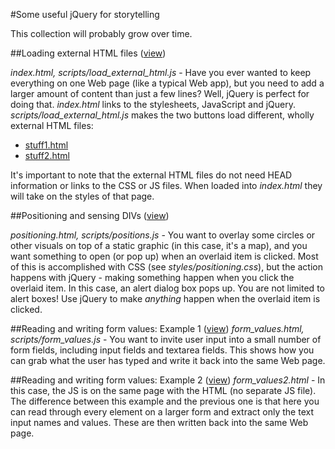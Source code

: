 #Some useful jQuery for storytelling

This collection will probably grow over time.

##Loading external HTML files ([view](http://macloo.github.io/jQuery_useful/index.html))

*index.html, scripts/load_external_html.js* - Have you ever wanted to keep 
everything on one Web page (like a typical Web app), but you need to add a 
larger amount of content than just a few lines? Well, jQuery is perfect for 
doing that. *index.html* links to the stylesheets, JavaScript and jQuery. 
*scripts/load_external_html.js* makes the two buttons load different, wholly 
external HTML files:

* [stuff1.html](http://macloo.github.io/jQuery_useful/stuff1.html)
* [stuff2.html](http://macloo.github.io/jQuery_useful/stuff2.html)

It's important to note that the external HTML files do not need HEAD information 
or links to the CSS or JS files. When loaded into *index.html* they will take on 
the styles of that page. 

##Positioning and sensing DIVs ([view](http://macloo.github.io/jQuery_useful/positioning.html))

*positioning.html, scripts/positions.js* - You want to overlay some circles or other visuals on top of a static graphic (in this case, it's a map), and you want something to open (or pop up) when an overlaid item is clicked. Most of this is accomplished with CSS (see *styles/positioning.css*), but the action happens with jQuery - making something happen when you click the overlaid item. In this case, an alert dialog box pops up. You are not limited to alert boxes! Use jQuery to make *anything* happen when the overlaid item is clicked. 

##Reading and writing form values: Example 1 ([view](http://macloo.github.io/jQuery_useful/form_values.html))
*form_values.html, scripts/form_values.js* - You want to invite user input into a small number of form fields, including input fields and textarea fields. This shows how you can grab what the user has typed and write it back into the same Web page.

##Reading and writing form values: Example 2 ([view](http://macloo.github.io/jQuery_useful/form_values2.html))
*form_values2.html* - In this case, the JS is on the same page with the HTML (no separate JS file). The difference between this example and the previous one is that here you can read through every element on a larger form and extract only the text input names and values. These are then written back into the same Web page.
